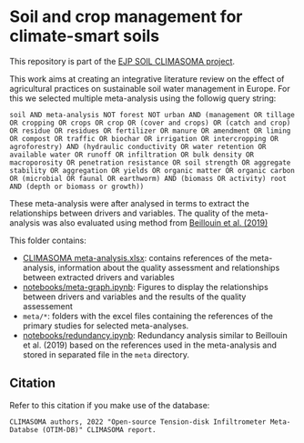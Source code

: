 # Soil and crop management for climate-smart soils

This repository is part of the [EJP SOIL CLIMASOMA project](https://ejpsoil.eu/soil-research/climasoma/).

This work aims at creating an integrative literature review on the effect of agricultural practices on sustainable soil water management in Europe. For this we selected multiple meta-analysis using the followig query string:

`soil AND meta-analysis NOT forest NOT urban AND (management OR tillage OR cropping OR crops OR crop OR (cover and crops) OR (catch and crop) OR residue OR residues OR fertilizer OR manure OR amendment OR liming OR compost OR traffic OR biochar OR irrigation OR intercropping OR agroforestry) AND (hydraulic conductivity OR water retention OR available water OR runoff OR infiltration OR bulk density OR macroporosity OR penetration resistance OR soil strength OR aggregate stability OR aggregation OR yields OR organic matter OR organic carbon OR (microbial OR faunal OR earthworm) AND (biomass OR activity) root AND (depth or biomass or growth))`

These meta-analysis were after analysed in terms to extract the relationships between drivers and variables. The quality of the meta-analysis was also evaluated using method from [Beillouin et al. (2019)](https://doi.org/10.1016/j.dib.2019.103898)

This folder contains:
- [CLIMASOMA meta-analysis.xlsx](CLIMASOMA%20meta-analysis.xlsx): contains references of the meta-analysis, information about the quality assessment and relationships between extracted drivers and variables
- [notebooks/meta-graph.ipynb](notebooks/meta-graph.ipynb): Figures to display the relationships between drivers and variables and the results of the quality assessement
- `meta/*`: folders with the excel files containing the references of the primary studies for selected meta-analyses.
- [notebooks/redundancy.ipynb](notebooks/redundancy.ipynb): Redundancy analysis similar to Beillouin et al. (2019) based on the references used in the meta-analysis and stored in separated file in the `meta` directory.

## Citation
Refer to this citation if you make use of the database:
```
CLIMASOMA authors, 2022 "Open-source Tension-disk Infiltrometer Meta-Databse (OTIM-DB)" CLIMASOMA report.
```
